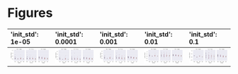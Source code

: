 
# Figures

| 'init_std': 1e-05                                   | 'init_std': 0.0001                                   | 'init_std': 0.001                                   | 'init_std': 0.01                                   | 'init_std': 0.1                                   |
|:----------------------------------------------------|:-----------------------------------------------------|:----------------------------------------------------|:---------------------------------------------------|:--------------------------------------------------|
| ![](./base-train-init_std-best_fit-strip-1e_05.png) | ![](./base-train-init_std-best_fit-strip-0_0001.png) | ![](./base-train-init_std-best_fit-strip-0_001.png) | ![](./base-train-init_std-best_fit-strip-0_01.png) | ![](./base-train-init_std-best_fit-strip-0_1.png) |

